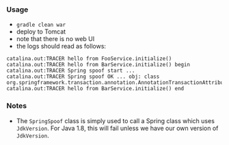 
### Usage

* `gradle clean war`
* deploy to Tomcat
* note that there is no web UI
* the logs should read as follows:

```
catalina.out:TRACER hello from FooService.initialize()
catalina.out:TRACER hello from BarService.initialize() begin
catalina.out:TRACER Spring spoof start ...
catalina.out:TRACER Spring spoof OK ... obj: class org.springframework.transaction.annotation.AnnotationTransactionAttributeSource
catalina.out:TRACER hello from BarService.initialize() end
```

### Notes

* The `SpringSpoof` class is simply used to call a Spring class which uses `JdkVersion`. For Java 1.8, this will fail unless we have our own version of `JdkVersion`.
